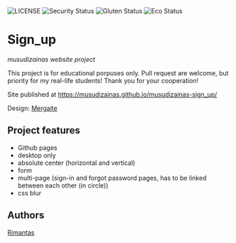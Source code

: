 ![LICENSE](https://img.shields.io/badge/license-MIT-blue.svg?style=flat-square)
![Security Status](https://img.shields.io/security-headers?label=Security&url=https%3A%2F%2Fgithub.com&style=flat-square)
![Gluten Status](https://img.shields.io/badge/Gluten-Free-green.svg)
![Eco Status](https://img.shields.io/badge/ECO-Friendly-green.svg)

# Sign_up

_musudizainas website project_

This project is for educational porpuses only. Pull request are welcome, but priority for my real-life students! Thank you for your cooperation!

Site published at https://musudizainas.github.io/musudizainas-sign_up/

Design: [Mergaite](https://cdn.discordapp.com/attachments/850245533838868480/850246368214908970/day1dr.png)

## Project features

- Github pages
- desktop only
- absolute center (horizontal and vertical)
- form
- multi-page (sign-in and forgot password pages, has to be linked between each other (in circle))
- css blur


## Authors

[Rimantas](https://github.com/belauzas)